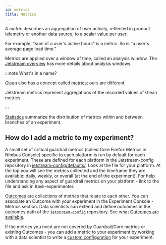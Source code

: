 ```yaml
---
id: metrics
title: Metrics
---
```


A *metric* describes an aggregation of user activity,
reflected in product telemetry or another data source,
to a scalar value per user.

For example, "sum of a user's active hours" is a metric.
So is "a user's average page load time."

Metrics are applied over a window of time,
called an analysis window.
The [Jetstream overview](jetstream.md) has more details about analysis windows.

:::note What's in a name?

[Glean](https://mozilla.github.io/glean/book/index.html)
also has a concept called
[metrics](https://mozilla.github.io/glean/book/appendix/glossary.html#metric);
ours are different.

Jetstream metrics represent aggregations of the recorded values of Glean metrics.

:::

[Statistics](statistics.md) summarize the distribution of metrics
within and between branches of an experiment.

## How do I add a metric to my experiment?

A small set of critical guardrail metrics (called Core Firefox Metrics in Nimbus Console)
specific to each platform is run by default for each experiment.
These are defined for each platform in the Jetstream-config repository in [jetstream-config/defaults/](https://github.com/mozilla/jetstream-config/blob/main/defaults/).  Look at the file for your platform.  At the top you will see the metrics collected and the timeframe they are available: daily, weekly, or overall (at the end of the experiment).  For help understanding any aspect of guardrail metrics on your platform - link to the file and ask in #ask-experimenter.

[Outcomes](outcomes.md) are collections of metrics that relate to each other.  You can associate an Outcome with your experiment in the Experiment Console - Metrics section.
Data scientists can extend and define outcomes in the outcomes path of the
[`jetstream-config`](https://github.com/mozilla/jetstream-config/tree/main/outcomes) repository.  See what [Outcomes are available](https://mozilla.github.io/jetstream-config/outcomes/firefox_desktop/firefox_suggest/).

If the metrics you need are not covered by Guardrail/Core metrics or existing Outcomes - you can add a metric to your experiment by working with a data scientist to write a [custom configuration](configuration.md) for your experiment.




